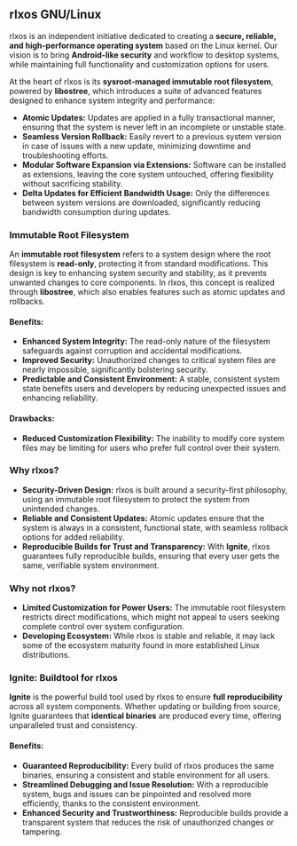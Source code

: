 ## rlxos GNU/Linux

rlxos is an independent initiative dedicated to creating a **secure, reliable, and high-performance operating system** based on the Linux kernel. Our vision is to bring **Android-like security** and workflow to desktop systems, while maintaining full functionality and customization options for users.

At the heart of rlxos is its **sysroot-managed immutable root filesystem**, powered by **libostree**, which introduces a suite of advanced features designed to enhance system integrity and performance:

- **Atomic Updates:** Updates are applied in a fully transactional manner, ensuring that the system is never left in an incomplete or unstable state.
- **Seamless Version Rollback:** Easily revert to a previous system version in case of issues with a new update, minimizing downtime and troubleshooting efforts.
- **Modular Software Expansion via Extensions:** Software can be installed as extensions, leaving the core system untouched, offering flexibility without sacrificing stability.
- **Delta Updates for Efficient Bandwidth Usage:** Only the differences between system versions are downloaded, significantly reducing bandwidth consumption during updates.

### Immutable Root Filesystem

An **immutable root filesystem** refers to a system design where the root filesystem is **read-only**, protecting it from standard modifications. This design is key to enhancing system security and stability, as it prevents unwanted changes to core components. In rlxos, this concept is realized through **libostree**, which also enables features such as atomic updates and rollbacks.

#### Benefits:
- **Enhanced System Integrity:** The read-only nature of the filesystem safeguards against corruption and accidental modifications.
- **Improved Security:** Unauthorized changes to critical system files are nearly impossible, significantly bolstering security.
- **Predictable and Consistent Environment:** A stable, consistent system state benefits users and developers by reducing unexpected issues and enhancing reliability.

#### Drawbacks:
- **Reduced Customization Flexibility:** The inability to modify core system files may be limiting for users who prefer full control over their system.

### Why rlxos?

- **Security-Driven Design:** rlxos is built around a security-first philosophy, using an immutable root filesystem to protect the system from unintended changes.
- **Reliable and Consistent Updates:** Atomic updates ensure that the system is always in a consistent, functional state, with seamless rollback options for added reliability.
- **Reproducible Builds for Trust and Transparency:** With **Ignite**, rlxos guarantees fully reproducible builds, ensuring that every user gets the same, verifiable system environment.

### Why not rlxos?

- **Limited Customization for Power Users:** The immutable root filesystem restricts direct modifications, which might not appeal to users seeking complete control over system configuration.
- **Developing Ecosystem:** While rlxos is stable and reliable, it may lack some of the ecosystem maturity found in more established Linux distributions.

### Ignite: Buildtool for rlxos

**Ignite** is the powerful build tool used by rlxos to ensure **full reproducibility** across all system components. Whether updating or building from source, Ignite guarantees that **identical binaries** are produced every time, offering unparalleled trust and consistency.

#### Benefits:
- **Guaranteed Reproducibility:** Every build of rlxos produces the same binaries, ensuring a consistent and stable environment for all users.
- **Streamlined Debugging and Issue Resolution:** With a reproducible system, bugs and issues can be pinpointed and resolved more efficiently, thanks to the consistent environment.
- **Enhanced Security and Trustworthiness:** Reproducible builds provide a transparent system that reduces the risk of unauthorized changes or tampering.

